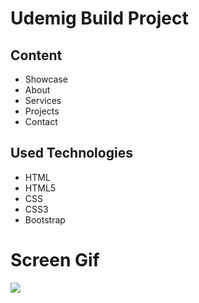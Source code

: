 <h1>Udemig Build Project</h1>

<h2>Content</h2>

<ul>

<li>Showcase</li>
<li>About</li>
<li>Services</li>
<li>Projects</li>
<li>Contact</li>

</ul>

<h2>Used Technologies</h2>

<ul>

<li>HTML</li>
<li>HTML5</li>
<li>CSS</li>
<li>CSS3</li>
<li>Bootstrap</li>

</ul>

<h1>Screen Gif</h1>

<img src="./images/udemigbuild.gif"/>